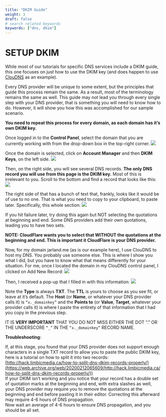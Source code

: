 ```yaml
---
title: "DKIM Guide"
weight: 3
draft: false
# search related keywords
keywords: ["dns, dkim"]
---
```


# SETUP DKIM

While most of our tutorials for specific DNS services include a DKIM guide, this one focuses on just how to use the DKIM key (and does happen to use [ClouDNS](https://www.cloudns.net/aff/id/145459/) as an example).

Every DNS provider will be unique to some extent, but the principles that guide this process remain the same. As a result, most of the terminology remains the same as well. This guide may not lead you through every single step with your DNS provider, that is something you will need to know how to do. However, it will show you how this was accomplished for our sample scenario.

**You need to repeat this process for every domain, as each domain has it’s own DKIM key.**

Once logged in to the **Control Panel**, select the domain that you are currently working with from the drop-down box in the top-right corner.
![](https://mxrouteprod.b-cdn.net/wp-content/uploads/2021/05/Screen-Shot-at-August-24th-2019-6.34.17-pm.png)

Once the domain is selected, click on **Account Manager** and then **DKIM Keys**, on the left side.
![](https://mxrouteprod.b-cdn.net/wp-content/uploads/2021/05/Screen-Shot-at-October-12th-2019-3.13.35-pm.png)

Then, on the right side, you will see several DNS records. **The only DNS record you will use from this page is the DKIM key.** Most of this is irrelevant to you. Scroll to the bottom and find a record that looks like this:
![](https://mxrouteprod.b-cdn.net/wp-content/uploads/2021/05/Screen-Shot-at-August-24th-2019-6.51.35-pm.png)

The right side of that has a bunch of text that, frankly, looks like it would be of use to no one. That is what you need to copy to your clipboard, to paste later. Specifically, this whole section:
![](https://mxrouteprod.b-cdn.net/wp-content/uploads/2021/05/Screen-Shot-at-August-24th-2019-6.51.51-pm.png)

If you hit failure later, try doing this again but NOT selecting the quotations at beginning and end. Some DNS providers add their own quotations, leading you to have two sets.

**NOTE: CloudFlare wants you to select that WITHOUT the quotations at the beginning and end. This is important it CloudFlare is your DNS provider.**

Now, for my domain jarland.me (as is our example here), I use ClouDNS to host my DNS. You probably use someone else. This is where I show you what I did, but you have to know what that means differently for your situation. For me, once I located the domain in my ClouDNS control panel, I clicked on Add New Record:
![](https://mxrouteprod.b-cdn.net/wp-content/uploads/2021/05/Screen-Shot-at-August-24th-2019-6.52.26-pm.png)

Then, I received a pop-up that I filled in with this information:
![](https://mxrouteprod.b-cdn.net/wp-content/uploads/2021/05/Screen-Shot-at-August-24th-2019-6.54.39-pm.png)

Note the **Type** is always **TXT**. The **TTL** is yours to choose as you see fit, or leave at it’s default. The **Host** (or **Name**, or whatever your DNS provider calls it) is `“x._domainkey”` and the **Points to** (or **Value**, **Target**, whatever your provider calls it) is where I paste the entirety of that information that I had you copy in the previous step.

IT IS **VERY IMPORTANT** THAT YOU DO NOT MISS EITHER THE DOT “.” OR THE UNDERSCORE `“_”` IN THE `“x._domainkey”` RECORD NAME.

**Troubleshooting**:

If, at this stage, you found that your DNS provider does not support enough characters in a single TXT record to allow you to paste the public DKIM key, here is a tutorial on how to split it into two records:  [http://hack.limbicmedia.ca/how-to-split-dns-dkim-records-properly/](https://web.archive.org/web/20200212065609/http://hack.limbicmedia.ca/how-to-split-dns-dkim-records-properly/))  
If your DKIM isn’t working and you notice that your record has a double set of quotation marks at the beginning and end, with extra slashes as well, your DNS provider may require you to remove the quotations at the beginning and end before pasting it in their editor. Correcting this afterward may require 4-6 hours of DNS propagation.  
Now wait an average of 4-6 hours to ensure DNS propagation, and you should be all set.

